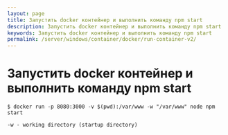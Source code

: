 ```yaml
---
layout: page
title: Запустить docker контейнер и выполнить команду npm start
description: Запустить docker контейнер и выполнить команду npm start
keywords: Запустить docker контейнер и выполнить команду npm start
permalink: /server/windows/container/docker/run-container-v2/
---
```


# Запустить docker контейнер и выполнить команду npm start

    $ docker run -p 8080:3000 -v $(pwd):/var/www -w "/var/www" node npm start

    -w - working directory (startup directory)
